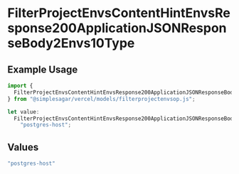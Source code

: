 # FilterProjectEnvsContentHintEnvsResponse200ApplicationJSONResponseBody2Envs10Type

## Example Usage

```typescript
import {
  FilterProjectEnvsContentHintEnvsResponse200ApplicationJSONResponseBody2Envs10Type,
} from "@simplesagar/vercel/models/filterprojectenvsop.js";

let value:
  FilterProjectEnvsContentHintEnvsResponse200ApplicationJSONResponseBody2Envs10Type =
    "postgres-host";
```

## Values

```typescript
"postgres-host"
```